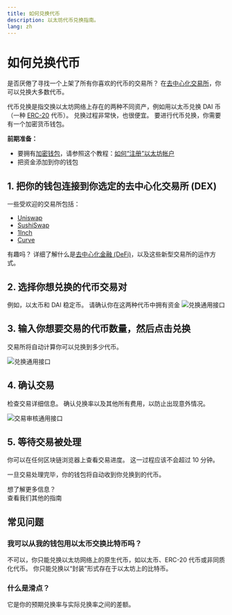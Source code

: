 ```yaml
---
title: 如何兑换代币
description: 以太坊代币兑换指南。
lang: zh
---
```


# 如何兑换代币

是否厌倦了寻找一个上架了所有你喜欢的代币的交易所？ 在[去中心化交易所](/glossary/#dex)，你可以兑换大多数代币。

代币兑换是指交换以太坊网络上存在的两种不同资产，例如用以太币兑换 DAI 币（一种 [ERC-20](/glossary/#erc-20) 代币）。 兑换过程非常快，也很便宜。 要进行代币兑换，你需要有一个加密货币钱包。

**前期准备：**

- 要拥有[加密钱包](/glossary/#wallet)，请参照这个教程：[如何“注册”以太坊帐户](/guides/how-to-create-an-ethereum-account/)
- 把资金添加到你的钱包

## 1. 把你的钱包连接到你选定的去中心化交易所 (DEX)

一些受欢迎的交易所包括：

- [Uniswap](https://app.uniswap.org/#/swap)
- [SushiSwap](https://www.sushi.com/swap)
- [1Inch](https://app.1inch.io/#/1/unified/swap/ETH/DAI)
- [Curve](https://curve.fi/#/ethereum/swap)

有趣吗？ 详细了解什么是[去中心化金融 (DeFi)](/defi/)，以及这些新型交易所的运作方式。

## 2. 选择你想兑换的代币交易对

例如，以太币和 DAI 稳定币。 请确认你在这两种代币中拥有资金 ![兑换通用接口](./swap1.png)

## 3. 输入你想要交易的代币数量，然后点击兑换

交易所将自动计算你可以兑换到多少代币。

![兑换通用接口](./swap2.png)

## 4. 确认交易

检查交易详细信息。 确认兑换率以及其他所有费用，以防止出现意外情况。

![交易审核通用接口](./swap3.png)

## 5. 等待交易被处理

你可以在任何区块链浏览器上查看交易进度。 这一过程应该不会超过 10 分钟。

一旦交易处理完毕，你的钱包将自动收到你兑换到的代币。
<br />

<InfoBanner shouldSpaceBetween emoji=":eyes:">
  <div>想了解更多信息？</div>
  <ButtonLink to="/guides/">
    查看我们其他的指南
  </ButtonLink>
</InfoBanner>

## 常见问题

### 我可以从我的钱包用以太币交换比特币吗？

不可以，你只能兑换以太坊网络上的原生代币，如以太币、ERC-20 代币或非同质化代币。 你只能兑换以“封装”形式存在于以太坊上的比特币。

### 什么是滑点？

它是你的预期兑换率与实际兑换率之间的差额。
